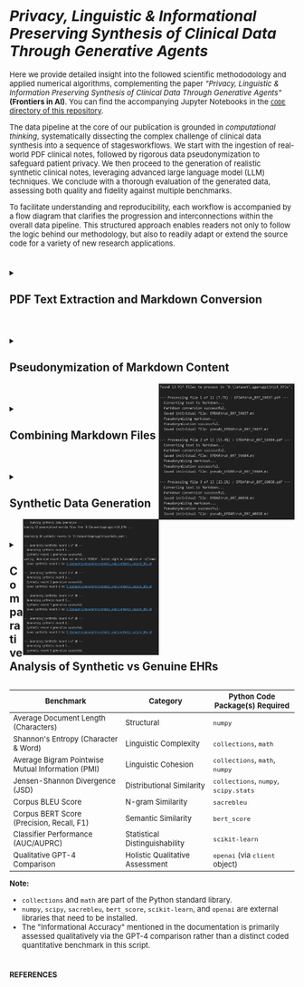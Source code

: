<span style="font-size: 13px;">

# *Privacy, Linguistic & Informational Preserving Synthesis of Clinical Data Through Generative Agents*

Here we provide detailed insight into the followed scientific methododology and applied numerical algorithms, complementing the paper *"Privacy, Linguistic & Information Preserving Synthesis of Clinical Data Through Generative Agents"* **(Frontiers in AI)**. You can find the accompanying Jupyter Notebooks in the [`CODE` directory of this repository](https://github.com/HR-DataLab-Healthcare/RESEARCH_SUPPORT/tree/main/PROJECTS/Generative_Agent_based_Data-Synthesis/CODE).


The data pipeline at the core of our publication is grounded in *computational thinking*, systematically dissecting the complex challenge of clinical data synthesis into a sequence of stagesworkflows. We start with the ingestion of real-world PDF clinical notes, followed by rigorous data pseudonymization to safeguard patient privacy. We then proceed to the generation of realistic synthetic clinical notes, leveraging advanced large language model (LLM) techniques. We conclude with a thorough evaluation of the generated data, assessing both quality and fidelity against multiple benchmarks.

To facilitate understanding and reproducibility, each workflow is accompanied by a flow diagram that clarifies the progression and interconnections within the overall data pipeline. This structured approach enables readers not only to follow the logic behind our methodology, but also to readily adapt or extend the source code for a variety of new research applications. 

#

<details>
<summary><h2><strong>PDF Text Extraction and Markdown Conversion</strong></h2></summary>

 ```mermaid 

  stateDiagram-v2
  Initialize_Process: Initialize Azure OpenAI client and paths

  Initialize_Process --> Find_PDFs_In_Directory
  Find_PDFs_In_Directory: Scan PDF_DIRECTORY_PATH

  Find_PDFs_In_Directory --> Process_Next_PDF_Decision
  state Process_Next_PDF_Decision <<choice>>
  Process_Next_PDF_Decision --> Extract_Text_From_PDF : [PDF available]
  Process_Next_PDF_Decision --> End_Process : [No more PDFs]

  Extract_Text_From_PDF: Call extract_text_from_pdf()
  Extract_Text_From_PDF --> Text_Extraction_Check
  state Text_Extraction_Check <<choice>>
  Text_Extraction_Check --> Convert_Text_To_Markdown : [Extraction Succeeded]
  Text_Extraction_Check --> Log_Extraction_Error : [Extraction Failed]

  Log_Extraction_Error: Log PDF reading error
  Log_Extraction_Error --> Process_Next_PDF_Decision

  Convert_Text_To_Markdown: Call convert_text_to_markdown()
  Convert_Text_To_Markdown --> Markdown_Conversion_Check
  state Markdown_Conversion_Check <<choice>>
  Markdown_Conversion_Check --> Save_Single_Markdown_File : [Conversion Succeeded]
  Markdown_Conversion_Check --> Log_Conversion_Error : [Conversion Failed]

  Log_Conversion_Error: Log API or conversion error
  Log_Conversion_Error --> Process_Next_PDF_Decision

  Save_Single_Markdown_File: Call save_single_markdown_file()
  Save_Single_Markdown_File --> File_Save_Check
  state File_Save_Check <<choice>>
  File_Save_Check --> Log_Success : [Save Succeeded]
  File_Save_Check --> Log_Save_Error : [Save Failed]

  Log_Save_Error: Log file writing error
  Log_Save_Error --> Process_Next_PDF_Decision

  Log_Success: Log successful processing for the PDF
  Log_Success --> Process_Next_PDF_Decision

  End_Process --> [*]

 ```


  Shown is the prosessing needed for transforming raw PDF documents into a structured Markdown format. This conversion makes the textual content more amenable to subsequent processing, such as pseudonymization and analysis. The process leverages an AI model for intelligent structuring of the extracted text.

  * **Purpose:** 
    *   To systematically extract all readable text content from a collection of PDF files and then convert this raw text into well-structured Markdown. 
    *   The conversion aims to preserve or infer document elements like headings, lists, and paragraphs, utilizing the capabilities of an Azure OpenAI GPT-4.1 model.

  * **Key Code Components:**

    *  **`extract_text_from_pdf(pdf_path)`**:
        *   **Library Used:** `PyMuPDF (fitz)`
        *   **Functionality:**
            *   Opens a PDF file specified by `pdf_path`.
            *   Iterates through each page of the PDF.
            *   Extracts plain text from each page using `page.get_text("text")`.
            *   Concatenates the text from all pages, adding a double newline (`\n\n`) as a separator between page contents.
            *   Includes basic error handling to catch and report issues during PDF reading, returning `None` if an error occurs.

    *  **`convert_text_to_markdown(text_content, pdf_filename)`**:
        *   **Library Used:** `openai` (for Azure OpenAI)
        *   **Functionality:**
            *   Takes the raw `text_content` (extracted from a PDF) and the original `pdf_filename` (for context in prompts) as input.
            *   If `text_content` is empty, it returns `None`.
            *   Constructs a request to the Azure OpenAI API using the initialized `client` object.
            *   **AI Model Invocation:**
                *   Uses the deployment specified by `AZURE_OPENAI_DEPLOYMENT_NAME` (e.g., "GPT4.1").
                *   Sends a chat completion request with:
                    *   A `system_prompt` instructing the AI to act as an assistant specialized in converting raw text to well-structured Markdown, emphasizing retention of meaning, structure, and technical details without adding conversational fluff.
                    *   A `user_prompt` that includes the `text_content` and `pdf_filename`, asking the AI to convert the text to Markdown, paying attention to potential structural elements (headings, lists, paragraphs) and to output *only* the Markdown content.
                    *   `temperature` is set to `0.2` for more deterministic and factual output.
                    *   `max_tokens` is set to `24000` to accommodate potentially large documents.
            *   Extracts the AI-generated Markdown from the API response.
            *   Includes error handling for the API call, printing an error message and returning `None` if the conversion fails.

    *  **`save_single_markdown_file(markdown_content, output_path)`**:
        *   **Library Used:** `os` (for path manipulation, though file I/O is standard Python)
        *   **Functionality:**
            *   A utility function that takes the generated `markdown_content` string and an `output_path`.
            *   Writes the `markdown_content` to the specified `output_path` using UTF-8 encoding.
            *   Includes basic error handling for file writing operations.

  * **Inputs:**

    *   A collection of original PDF files located in the directory specified by the `PDF_DIRECTORY_PATH` variable.
    *   Azure OpenAI Service Configuration:
        *   `AZURE_OPENAI_ENDPOINT`: The endpoint URL for your Azure OpenAI service.
        *   `AZURE_OPENAI_API_KEY`: Your Azure OpenAI API key (Note: This is a sensitive credential and should be managed securely, not hardcoded directly for production or shared repositories).
        *   `AZURE_OPENAI_DEPLOYMENT_NAME`: The specific deployment name of your model in Azure OpenAI Studio (e.g., "GPT4.1").
        *   `API_VERSION`: The API version for the Azure OpenAI service (e.g., "2024-12-01-preview").
    *   An initialized `AzureOpenAI` client object, configured with the above credentials.

* **Outputs:**

    *   Individual Markdown files, where each file corresponds to an input PDF.
    *   These Markdown files are named `[original_filename_without_extension].md` (e.g., `report1.pdf` becomes `report1.md`).
    *   The output Markdown files are saved directly within the `PDF_DIRECTORY_PATH`.

* **Configuration Variables Used:**

  *   `PDF_DIRECTORY_PATH`: String specifying the absolute or relative path to the directory containing the input PDF files.
  *   `AZURE_OPENAI_ENDPOINT`, `AZURE_OPENAI_API_KEY`, `AZURE_OPENAI_DEPLOYMENT_NAME`, `API_VERSION`: As described under "Inputs".
  *   Prompts within `convert_text_to_markdown`:
      *   `system_prompt`: Defines the AI's role and general output requirements.
      *   `user_prompt`: Provides the specific text and instructions for the conversion task.

* **Workflow Summary:**

    * The main execution block iterates through each PDF file found in `PDF_DIRECTORY_PATH`. 
    * For each PDF:
        - Text is extracted using `extract_text_from_pdf`.
        - If text extraction is successful, the text is passed to `convert_text_to_markdown`.
        - If Markdown conversion is successful, the resulting Markdown content is saved as an individual `.md` file using `save_single_markdown_file`.
        -Progress and any errors are logged to the console.

  </details>

#

<details>
  <summary><h2><strong>Pseudonymization of Markdown Content</strong></h2></summary>


 ```mermaid 

stateDiagram-v2
    Initialize_Process: Initialize Script & Azure OpenAI Client
    Initialize_Process --> Find_Markdown_Files

    Find_Markdown_Files: Scan PDF_DIRECTORY_PATH for .md files (from Stage 1)
    Find_Markdown_Files --> Process_Next_Markdown_Decision
    state Process_Next_Markdown_Decision <<choice>>
        Process_Next_Markdown_Decision --> Read_Markdown_Content : [Markdown file available]
        Process_Next_Markdown_Decision --> End_Pseudonymization_Process : [No more Markdown files]

    Read_Markdown_Content: Read content of current Markdown file
    Read_Markdown_Content --> Call_Pseudonymize_Markdown

    Call_Pseudonymize_Markdown: pseudonymize_markdown(content, filename)
    Call_Pseudonymize_Markdown --> Pseudonymization_Check
    state Pseudonymization_Check <<choice>>
        Pseudonymization_Check --> Save_Pseudonymized_File : [AI returns pseudonymized content]
        Pseudonymization_Check --> Log_Pseudonymization_Error : [AI fails or content empty]

    Log_Pseudonymization_Error: Log API error or empty content
    Log_Pseudonymization_Error --> Collect_Content_For_Combined_File_Error_Path
    Collect_Content_For_Combined_File_Error_Path: (No content to add)
    Collect_Content_For_Combined_File_Error_Path --> Process_Next_Markdown_Decision

    Save_Pseudonymized_File: save_single_markdown_file(pseudo_content, output_path)
    Save_Pseudonymized_File --> File_Save_Check
    state File_Save_Check <<choice>>
        File_Save_Check --> Log_Save_Success : [Save Succeeded]
        File_Save_Check --> Log_Save_Error : [Save Failed]

    Log_Save_Error: Log file writing error
    Log_Save_Error --> Collect_Content_For_Combined_File_Save_Error_Path
    Collect_Content_For_Combined_File_Save_Error_Path: (No content to add)
    Collect_Content_For_Combined_File_Save_Error_Path --> Process_Next_Markdown_Decision

    Log_Save_Success: Log successful pseudonymization and save
    Log_Save_Success --> Collect_Content_For_Combined_File
    Collect_Content_For_Combined_File: Add pseudonymized content to list for combined file
    Collect_Content_For_Combined_File --> Process_Next_Markdown_Decision

    End_Pseudonymization_Process: (Individual files processed, combined file creation follows)
    End_Pseudonymization_Process --> [*]

 ```

<br> 

  Shown is the workflow needed to protect patient privacy. It utilizes Markdown files to identify and replace personal identifiers, specifically names, with realistic-sounding pseudonyms. This creates a safer dataset for subsequent tasks, such as training generative models or sharing example data, while aiming to preserve the original document structure and all other content.

  *  **Purpose:**
    * To automatically replace privacy-sensitive information, focusing on person names (e.g., patients, doctors, staff, family members), with plausible, fabricated pseudonyms. 
    * This process is performed using an Azure OpenAI model, with strict instructions to *only* modify names and meticulously preserve the original Markdown formatting and all other textual content.

  *   **Key Code Components:**
      *   **`pseudonymize_markdown(markdown_content, pdf_filename)`**:
          *   **Library Used:** `openai` (for Azure OpenAI).
          *   **Functionality:**
              *   Accepts the `markdown_content` (from Stage 1) and the original `pdf_filename` (for logging/context) as input.
              *   Returns `None` if the input `markdown_content` is empty.
              *   Constructs a `pseudo_user_prompt` that combines the input `markdown_content` with explicit instructions to replace only person names and maintain Markdown integrity.
              *   **AI Model Invocation (Azure OpenAI):**
                  *   Uses the same initialized `client` object and `AZURE_OPENAI_DEPLOYMENT_NAME` (e.g., "GPT4.1") as in Stage 1.
                  *   Sends a chat completion request with:
                      *   The `PSEUDO_SYSTEM_MESSAGE_CONTENT` (see Configuration below) which strictly defines the AI's role and constraints.
                      *   The constructed `pseudo_user_prompt` containing the actual Markdown text and task instructions.
                      *   `temperature` set to `0.2` to encourage deterministic and rule-abiding output.
                      *   `max_tokens` set to `24000` (or a similar appropriate value) to handle the full document.
                  *   Extracts the pseudonymized Markdown text from the AI's response.
                  *   Includes error handling for the API call, printing an error message and returning `None` if pseudonymization fails.
      *   **`save_single_markdown_file(markdown_content, output_path)`**:
          *   This is the same helper function reused from Stage 1.
          *   It saves the pseudonymized Markdown content to a new file, typically prefixed with "pseudo_".

  *   **Inputs:**
      *   Individual Markdown files (`[original_filename].md`) generated in Stage 1, located in `PDF_DIRECTORY_PATH`.
      *   Azure OpenAI Service Configuration:
          *   `AZURE_OPENAI_ENDPOINT`: The endpoint URL for your Azure OpenAI service.
          *   `AZURE_OPENAI_DEPLOYMENT_NAME`: The specific deployment name of your model (e.g., "GPT4.1").
          *   `API_VERSION`: The API version for the Azure OpenAI service.
          *   *(API Key is configured in the environment or client initialization but not detailed here for security).*
      *   An initialized `AzureOpenAI` client object.

  *   **Outputs:**
      *   Individual pseudonymized Markdown files.
      *   Naming convention: `pseudo_[original_filename_without_extension].md` (e.g., `pseudo_report1.md`).
      *   These files are saved within the same `PDF_DIRECTORY_PATH`.

  *   **Configuration Variables Used:**
      *   `PDF_DIRECTORY_PATH`: Path to the directory containing the Markdown files.
      *   Azure OpenAI parameters: `AZURE_OPENAI_ENDPOINT`, `AZURE_OPENAI_DEPLOYMENT_NAME`, `API_VERSION`.
      *   **`PSEUDO_SYSTEM_MESSAGE_CONTENT`**:
          ```
          "Vervang in de aangeleverde tekst uitsluitend de persoonsnamen (zoals patiëntnamen, namen van artsen, medewerkers, familieleden, etc.) door realistische, verzonnen pseudoniemen. Zorg ervoor dat de originele markdown opmaak van de tekst volledig behouden blijft. Geef als antwoord *alleen* de aangepaste tekst terug, zonder enige uitleg of extra commentaar."
          ```
          *(Translation: "In the provided text, replace only personal names (such as patient names, names of doctors, employees, family members, etc.) with realistic, fabricated pseudonyms. Ensure that the original markdown formatting of the text is fully preserved. Return *only* the modified text as the answer, without any explanation or extra commentary.")*
      *   **`PRIVACY_CATEGORIES`** (primarily for contextual understanding and potential future use in prompt refinement, though the current system prompt is highly specific to names):
          ```python
          PRIVACY_CATEGORIES = [
              "Persoonsnamen (patiënt, arts, etc.)",
              "Adressen",
              "Telefoonnummers",
              "E-mailadressen",
              "Geboortedata",
              "Burgerservicenummer (BSN) of andere ID-nummers",
              "Medische klachten, symptomen of diagnoses",
              "Medische behandelingen, medicatie of procedures",
              "Verzekeringsgegevens",
              "Financiële gegevens",
              "Andere direct identificeerbare persoonlijke informatie"
          ]
          ```

*  **Workflow Summary:**
    
    * The main script iterates through each Markdown file (produced in Stage 1) found in `PDF_DIRECTORY_PATH`. 
    * For each Markdown file:
        - The content of the Markdown file is read.
        - This content is passed to the `pseudonymize_markdown` function.
        - If the AI successfully returns pseudonymized content: <br>
        The `save_single_markdown_file` function saves this modified content to a new file, prefixed with `pseudo_`.
        - Progress and any errors encountered during the API call or file operations are logged to the console.
        - The script also collects all pseudonymized content to later create a combined pseudonymized Markdown file.
</details>

<img align="right" width="240" height="240" src="./FIGs/OUPUT_1%2B2.png">

#

  <details>
  <summary><h2><strong>Combining Markdown Files</strong></h2></summary>

  Shown is the workflow needed for creating single files comprising all processed data, which can be useful for reviewing the entire dataset or for simple corpus loading.

  * **Purpose:**

    * To concatenate the content of all individual Markdown files (both original converted and pseudonymized) into two single, large Markdown files.  

  * **Key Code Components:**  
    * save\_combined\_markdown\_to\_file(combined\_markdown\_content, output\_path, file\_description): A helper function to write the combined string to a specified file.  
  * **Inputs:**  
    * Individual Markdown files (\*.md and pseudo\_\*.md) from the PDF\_DIRECTORY\_PATH.  
  * **Outputs:**  
    * combined\_epds\_markdown.md (all original converted content) saved in the parent directory of PDF\_DIRECTORY\_PATH.  
    * pseudo\_combined\_epds\_markdown.md (all pseudonymized content) saved in the parent directory of PDF\_DIRECTORY\_PATH.  
  * **Configuration Variables Used:**  
    * OUTPUT\_COMBINED\_MD\_FILE\_PATH, OUTPUT\_COMBINED\_PSEUDO\_MD\_FILE\_PATH: Define the output locations and filenames.

  *Note: The main execution block in the initial script handles the looping through files, calling the extraction/conversion/pseudonymization functions, appending content to lists (all\_markdown\_content, all\_pseudonymized\_content), and finally joining and saving the combined content.*
  </details>

#


  <details>
  <summary><h2><strong>Synthetic Data Generation</strong></h2></summary>

  ```mermaid
stateDiagram-v2
    Initialize_Script: Configure Azure Client, Paths, NUM_SYNTHETIC_RECORDS

    Initialize_Script --> Check_Pseudonymized_Directory
    state Check_Pseudonymized_Directory <<choice>>
        Check_Pseudonymized_Directory --> Load_Pseudonymized_Examples : [PSEUDO_MD_DIRECTORY_PATH Exists]
        Check_Pseudonymized_Directory --> Error_Exit_No_Directory : [Path Not Found]
        Error_Exit_No_Directory --> [*]

    Load_Pseudonymized_Examples: Call load_pseudonymized_examples()
    Load_Pseudonymized_Examples --> Example_Content_Available_Check
    state Example_Content_Available_Check <<choice>>
        Example_Content_Available_Check --> Begin_Generation_Loop : [Examples Loaded or Warning Issued if Empty]

    Begin_Generation_Loop: Loop record_num from 1 to NUM_SYNTHETIC_RECORDS_TO_GENERATE

    Begin_Generation_Loop --> Generate_Single_Record : [record_num <= NUM_SYNTHETIC_RECORDS]
    Begin_Generation_Loop --> Finalize_Process : [All records attempted]

    Generate_Single_Record: Call generate_synthetic_record(client, loaded_examples, record_num)
    Generate_Single_Record --> Generation_Outcome
    state Generation_Outcome <<choice>>
        Generation_Outcome --> Validate_Generated_Content : [Generation Succeeded (content returned)]
        Generation_Outcome --> Log_Generation_Failure : [Generation Failed (None returned)]

    Log_Generation_Failure: Print error for current record
    Log_Generation_Failure --> Begin_Generation_Loop


    Validate_Generated_Content: Check if generated content ends with "FINISH"
    Validate_Generated_Content --> Save_Synthetic_Record : [Validation OK or Warning Issued]

    Save_Synthetic_Record: Call save_synthetic_record(content, output_dir, record_num)
    Save_Synthetic_Record --> Save_Outcome
    state Save_Outcome <<choice>>
        Save_Outcome --> Log_Save_Success : [Save Succeeded]
        Save_Outcome --> Log_Save_Failure : [Save Failed]

    Log_Save_Success: Print success for current record
    Log_Save_Success --> Begin_Generation_Loop

    Log_Save_Failure: Print error for current record save
    Log_Save_Failure --> Begin_Generation_Loop

    Finalize_Process: Print overall completion message
    Finalize_Process --> [*]

```

<br>

Shown is the workflow needed for generating synthetic EHRs. It uses a two-tiered prompting strategy:  *Supervisor prompts set overall structure and standards*, while *Worker prompts provide case-specific instructions*.  In doing so, the GPT-4.1 LLM is directed to produce synthetic EHRs that are not only realistic and coherent but also consistently formatted and effectively anonymized. This approach is designed to create valuable data for research and development purposes without compromising the privacy of real patient information.

### Supervisor vs Worker layered prompting:

1.  **Supervisor Instructions (`system_prompt`):**
    *   This prompt sets the **overall context and persona** for the LLM. It's like a high-level directive from a supervisor to an expert worker.
    *   It instructs the LLM to act as an "experienced physiotherapist" tasked with generating "realistic, complete, and coherent Electronic Patient Dossiers (EPDs) in Dutch."
    *   It establishes the **methodology** (ICF framework, KNGF guidelines for low back pain) and **constraints** (use anonymized information, expert guidance).
    *   Crucially, it includes the instruction: "**Produce ONLY the requested patient dossier and nothing else.**" This primes the LLM to focus solely on the EPD generation.

2.  **Worker Instructions (`user_prompt`):**
    *   This prompt provides the **specific, detailed, step-by-step instructions** for the *current* generation task. It's akin to a detailed work order given to the worker by the supervisor.
    *   It reiterates the task (generate *one* EPD for low back pain) and provides a comprehensive list of **required sections and their content** (Anamnese, ICF Diagnosis, Treatment Goals, Treatment Plan, SOEP Notes).
    *   It specifies **language, style, and formatting requirements** (professional Dutch, expand abbreviations, realistic tone).
    *   It incorporates the `example_markdown_content` to provide concrete examples of structure and quality, while explicitly demanding a **new and unique** case.  

### Interaction with the LLM 

- Both the `system_prompt` (Supervisor) and `user_prompt` (Worker) are sent to the Azure OpenAI GPT-4.1 model in each API call.  
    - The `system_prompt` defines the model's role and core behavior.  
    - The `user_prompt` gives specific, task-oriented instructions for the current dossier. 

- LLM responds by reconciling both roles The model reads the Supervisor’s persistent context and the Worker’s current, task-specific instructions. It combines these to produce output that meets overall standards *and* immediate requirements.

- *loop for each dossier:* For each new dossier, the Worker’s prompt can be refreshed or customized, while the Supervisor’s rules persist. This ensures that every record is unique but still adheres to clinical and structural consistency.

- *"FINISH" signals collaborative task completion:* The dossier must end with the "FINISH" string, confirming that the LLM has followed Supervisor and Worker instructions all the way through.  
  
This **iterative, collaborative interaction** ensures that synthetic dossiers are both reliably structured (thanks to the Supervisor) and tailored to the specific requirements or examples of each record (thanks to the Worker), ending only when all steps are *FINISH*ed.  

#

### Code Structure and Functionality

1.  **Imports:**
    *   `os`: For interacting with the operating system, primarily for path manipulation and directory checks.
    *   `fitz` (PyMuPDF): Although imported, it's not used in the generation logic itself (likely a remnant from previous PDF processing steps).
    *   `openai.AzureOpenAI`: The core library for interacting with the Azure OpenAI service.
    *   `glob`: Used for finding files matching a specific pattern (e.g., `pseudo_*.md`).

2.  **Configuration:**
    *   **Azure Credentials:** [`AZURE_OPENAI_ENDPOINT`](d:\OneDrive%20-%20Hogeschool%20Rotterdam\1_CURRENT_CODE\DE_IDENTIFY\EPD_DATA_SYNTHESIZER_GPT4.1_V01.ipynb), [`AZURE_OPENAI_API_KEY`](d:\OneDrive%20-%20Hogeschool%20Rotterdam\1_CURRENT_CODE\DE_IDENTIFY\EPD_DATA_SYNTHESIZER_GPT4.1_V01.ipynb), [`AZURE_OPENAI_DEPLOYMENT_NAME`](d:\OneDrive%20-%20Hogeschool%20Rotterdam\1_CURRENT_CODE\DE_IDENTIFY\EPD_DATA_SYNTHESIZER_GPT4.1_V01.ipynb), [`API_VERSION`](d:\OneDrive%20-%20Hogeschool%20Rotterdam\1_CURRENT_CODE\DE_IDENTIFY\EPD_DATA_SYNTHESIZER_GPT4.1_V01.ipynb) are defined to connect to the Azure service.
    *   **Directory Paths:**
        *   [`PSEUDO_MD_DIRECTORY_PATH`](d:\OneDrive%20-%20Hogeschool%20Rotterdam\1_CURRENT_CODE\DE_IDENTIFY\EPD_DATA_SYNTHESIZER_GPT4.1_V01.ipynb): Specifies the location of the pseudonymized Markdown files (`pseudo_*.md`) used as examples.
        *   [`SYNTHETIC_OUTPUT_DIR`](d:\OneDrive%20-%20Hogeschool%20Rotterdam\1_CURRENT_CODE\DE_IDENTIFY\EPD_DATA_SYNTHESIZER_GPT4.1_V01.ipynb): Defines the directory where the generated synthetic Markdown files will be saved.
    *   **Generation Control:**
        *   [`NUM_SYNTHETIC_RECORDS_TO_GENERATE`](d:\OneDrive%20-%20Hogeschool%20Rotterdam\1_CURRENT_CODE\DE_IDENTIFY\EPD_DATA_SYNTHESIZER_GPT4.1_V01.ipynb): Sets the number of synthetic EPDs to create.

3.  **Azure OpenAI Client Initialization:**
    *   An instance of the [`AzureOpenAI`](d:\OneDrive%20-%20Hogeschool%20Rotterdam\1_CURRENT_CODE\DE_IDENTIFY\EPD_DATA_SYNTHESIZER_GPT4.1_V01.ipynb) client is created using the specified credentials and API version. This [`client`](d:\OneDrive%20-%20Hogeschool%20Rotterdam\1_CURRENT_CODE\DE_IDENTIFY\EPD_DATA_SYNTHESIZER_GPT4.1_V01.ipynb) object is used for all subsequent API calls.


4.  **Helper Functions:**
    *   [`load_pseudonymized_examples(directory_path)`](d:\OneDrive%20-%20Hogeschool%20Rotterdam\1_CURRENT_CODE\DE_IDENTIFY\EPD_DATA_SYNTHESIZER_GPT4.1_V01.ipynb):
        *   Finds all files matching `pseudo_*.md` in the given `directory_path`.
        *   Reads the content of each found file.
        *   Formats the combined content with clear separators (`--- BEGIN VOORBEELD DOSSIER: ... ---`, `--- EINDE VOORBEELD DOSSIER ---`) to help the AI distinguish individual examples.
        *   Returns a single string containing all example content, or an empty string with a warning if no examples are found.
    *   [`generate_synthetic_record(client, example_markdown_content, record_number)`](d:\OneDrive%20-%20Hogeschool%20Rotterdam\1_CURRENT_CODE\DE_IDENTIFY\EPD_DATA_SYNTHESIZER_GPT4.1_V01.ipynb):
        *   **Prompts:** This function defines two key prompts to guide the AI, simulating a Supervisor-Worker interaction:
            *   **`system_prompt` (Supervisor Instructions):** Sets the AI's core **persona** and **overall task**. It instructs the AI to act as an **experienced physiotherapist** generating realistic Dutch EPDs. It establishes the **context** (using anonymized info, expert guidance), **methodology** (applying ICF framework, following KNGF low back pain guidelines), and a crucial **constraint** (produce *only* the requested patient dossier). This acts like a high-level directive from a supervisor.
            *   **`user_prompt` (Worker Instructions):** Provides the **specific, detailed, step-by-step instructions** for the *current* generation task. This acts like the specific work order given to the worker. It details:
                *   **Task Focus:** Generate *one* complete, realistic EPD *only* for low back pain (acute, subacute, or chronic). Explicitly forbids other conditions.
                *   **Required Structure and Content (in order):**
                    1.  **Anamnese Summary:** Specifies content (history, impact, coping, context), style (narrative, professional Dutch), and requirement (classify pain duration).
                    2.  **ICF-based Diagnosis:** Lists all mandatory components (impairments, limitations, restrictions, personal/environmental factors, risk factors, reformulated help request).
                    3.  **Treatment Goals:** Mandates SMART, patient-centered, functional goals (what the patient wants to do), clarifies role of clinical scores (support, not the goal itself), and requires a target date.
                    4.  **Treatment Plan:** Requires description of interventions and rationale, based on KNGF guidelines and goals.
                    5.  **SOEP Progress Notes:** Sets quantity (3-8 notes), format (full SOEP per session), and content requirements (show progression/changes, clinical reasoning).
                    6.  **Language/Style:** Demands professional Dutch, expansion of abbreviations, and realistic tone matching examples.
                *   **Example Guidance:** Injects the `example_markdown_content` as a reference for structure, style, and detail, while explicitly demanding a **new and unique** case.
                *   **Output Specification:** Instructs the AI to generate *only* the dossier content, starting with the anamnese and ending precisely with the word "FINISH". Re-emphasizes adherence to *all* instructions.
        *   **API Call:** Calls the `client.chat.completions.create` method with the system ("Supervisor") and user ("Worker") prompts, the specified model ([`AZURE_OPENAI_DEPLOYMENT_NAME`](d:\OneDrive%20-%20Hogeschool%20Rotterdam\1_CURRENT_CODE\DE_IDENTIFY\EPD_DATA_SYNTHESIZER_GPT4.1_V01.ipynb)), a higher `temperature` (0.8) for creativity, and sufficient `max_tokens` (8000).
        *   **Error Handling:** Catches potential API errors and returns the generated text content or `None` on failure.
    *   [`save_synthetic_record(synthetic_content, output_dir, record_number)`](d:\OneDrive%20-%20Hogeschool%20Rotterdam\1_CURRENT_CODE\DE_IDENTIFY\EPD_DATA_SYNTHESIZER_GPT4.1_V01.ipynb):
        *   Ensures the specified `output_dir` exists, creating it if necessary.
        *   Constructs a filename like `synthetic_patient_001.md` (using zero-padding for sorting).
        *   Writes the provided `synthetic_content` to the file using UTF-8 encoding.
        *   Handles potential file writing errors.

    *   [`load_pseudonymized_examples(directory_path)`](d:\OneDrive%20-%20Hogeschool%20Rotterdam\1_CURRENT_CODE\DE_IDENTIFY\EPD_DATA_SYNTHESIZER_GPT4.1_V01.ipynb):
        *   Finds all files matching `pseudo_*.md` in the given `directory_path`.
        *   Reads the content of each found file.
        *   Formats the combined content with clear separators (`--- BEGIN VOORBEELD DOSSIER: ... ---`, `--- EINDE VOORBEELD DOSSIER ---`) to help the AI distinguish individual examples.
        *   Returns a single string containing all example content, or an empty string with a warning if no examples are found.
    *   [`generate_synthetic_record(client, example_markdown_content, record_number)`](d:\OneDrive%20-%20Hogeschool%20Rotterdam\1_CURRENT_CODE\DE_IDENTIFY\EPD_DATA_SYNTHESIZER_GPT4.1_V01.ipynb):
        *   **Prompts:** This function defines two key prompts to guide the AI:
            *   **`system_prompt`**: Sets the AI's persona and overall task. It instructs the AI to act as a physiotherapist generating realistic Dutch EPDs based on anonymized information and expert guidance, specifically using the ICF framework and KNGF guidelines for low back pain, and to only output the requested dossier.
            *   **`user_prompt`**: Provides detailed instructions for generating *one* specific EPD. It specifies:
                *   **Condition Focus:** Generate only for acute, subacute, or chronic low back pain.
                *   **Required Sections (in order):**
                    1.  **Anamnese Summary:** Concise narrative of history, impact, coping, context; professional Dutch; specify duration (acute/subacute/chronic).
                    2.  **ICF-based Diagnosis:** Include impairments, activity limitations, participation restrictions, personal factors, environmental factors, risk/prognostic factors, and a reformulation of the patient's request for help.
                    3.  **Treatment Goals:** SMART, patient-centered, functional goals (what the patient wants to do again); clinical scores (PSK, NRS, ODI) can be used as criteria but aren't the goal itself; specify target date.
                    4.  **Treatment Plan:** Describe interventions (manual therapy, exercise, education, etc.) and rationale, based on KNGF guidelines and goals.
                    5.  **SOEP Progress Notes:** 3 to 8 separate notes (one per session) using the full SOEP format (Subjective, Objective, Evaluation, Plan); show realistic progression/stagnation/adjustments over time.
                    6.  **Language/Style:** Professional, natural Dutch; expand common abbreviations (PSK, LWK); realistic and varied tone matching examples.
                *   **Example Usage:** Explicitly includes the loaded `example_markdown_content` as a reference for structure, style, language, and detail, while demanding a completely new and unique case.
                *   **Output Format:** Generate *only* the dossier content, starting with the anamnese and ending precisely with the word "FINISH". Ensure all requested parts and instructions are followed.
        *   **API Call:** Calls the `client.chat.completions.create` method with the system and user prompts, the specified model ([`AZURE_OPENAI_DEPLOYMENT_NAME`](d:\OneDrive%20-%20Hogeschool%20Rotterdam\1_CURRENT_CODE\DE_IDENTIFY\EPD_DATA_SYNTHESIZER_GPT4.1_V01.ipynb)), a higher `temperature` (0.8) for creativity, and sufficient `max_tokens` (8000) for a potentially long record.
        *   **Error Handling:** Catches potential API errors and returns the generated text content or `None` on failure.
    *   [`save_synthetic_record(synthetic_content, output_dir, record_number)`](d:\OneDrive%20-%20Hogeschool%20Rotterdam\1_CURRENT_CODE\DE_IDENTIFY\EPD_DATA_SYNTHESIZER_GPT4.1_V01.ipynb):
        *   Ensures the specified `output_dir` exists, creating it if necessary.
        *   Constructs a filename like `synthetic_patient_001.md` (using zero-padding for sorting).
        *   Writes the provided `synthetic_content` to the file using UTF-8 encoding.
        *   Handles potential file writing errors.


5.  **Main Execution Logic (`if __name__ == "__main__":`)**
    *   Prints a starting message.
    *   Checks if the [`PSEUDO_MD_DIRECTORY_PATH`](d:\OneDrive%20-%20Hogeschool%20Rotterdam\1_CURRENT_CODE\DE_IDENTIFY\EPD_DATA_SYNTHESIZER_GPT4.1_V01.ipynb) exists; exits with an error if not.
    *   Calls [`load_pseudonymized_examples`](d:\OneDrive%20-%20Hogeschool%20Rotterdam\1_CURRENT_CODE\DE_IDENTIFY\EPD_DATA_SYNTHESIZER_GPT4.1_V01.ipynb) to get the example content. Issues a warning if no examples are loaded but continues execution.
    *   Enters a loop that runs [`NUM_SYNTHETIC_RECORDS_TO_GENERATE`](d:\OneDrive%20-%20Hogeschool%20Rotterdam\1_CURRENT_CODE\DE_IDENTIFY\EPD_DATA_SYNTHESIZER_GPT4.1_V01.ipynb) times.
    *   Inside the loop, for each record:
        *   Calls [`generate_synthetic_record`](d:\OneDrive%20-%20Hogeschool%20Rotterdam\1_CURRENT_CODE\DE_IDENTIFY\EPD_DATA_SYNTHESIZER_GPT4.1_V01.ipynb) to get the synthetic content.
        *   If generation is successful:
            *   Performs a basic check to see if the content ends with "FINISH" (as requested in the prompt) and warns if not.
            *   Calls [`save_synthetic_record`](d:\OneDrive%20-%20Hogeschool%20Rotterdam\1_CURRENT_CODE\DE_IDENTIFY\EPD_DATA_SYNTHESIZER_GPT4.1_V01.ipynb) to save the content to a file.
        *   If generation fails, it skips saving.
    *   Prints a completion message after the loop finishes.

### Inputs and Outputs

*   **Inputs:**
    *   Pseudonymized Markdown files (`pseudo_*.md`) located in [`PSEUDO_MD_DIRECTORY_PATH`](d:\OneDrive%20-%20Hogeschool%20Rotterdam\1_CURRENT_CODE\DE_IDENTIFY\EPD_DATA_SYNTHESIZER_GPT4.1_V01.ipynb).
    *   Azure OpenAI service credentials and configuration.
*   **Outputs:**
    *   Synthetic Markdown files (`synthetic_patient_*.md`) saved in [`SYNTHETIC_OUTPUT_DIR`](d:\OneDrive%20-%20Hogeschool%20Rotterdam\1_CURRENT_CODE\DE_IDENTIFY\EPD_DATA_SYNTHESIZER_GPT4.1_V01.ipynb).
    *   Progress messages printed to the console during execution.
  </details>

<img align="right" width="240" height="240" src="./FIGs/OUPUT_3%2B4.png">

#

  <details>
  <summary><h2><strong>Comparative Analysis of Synthetic vs Genuine EHRs</strong></h2></summary>

```mermaid 
stateDiagram-v2
    Initialize_Evaluation: Load API configs, paths, evaluation parameters

    Initialize_Evaluation --> Load_Data_For_Evaluation
    Load_Data_For_Evaluation: Load pseudonymized and synthetic MD files
    Load_Data_For_Evaluation --> Calculate_Avg_Doc_Length

    Calculate_Avg_Doc_Length: Calculate for both corpora
    Calculate_Avg_Doc_Length --> Calculate_Shannon_Entropy

    Calculate_Shannon_Entropy: Calculate char/word entropy for both corpora
    Calculate_Shannon_Entropy --> Calculate_Avg_Bigram_PMI

    Calculate_Avg_Bigram_PMI: Calculate for both corpora
    Calculate_Avg_Bigram_PMI --> Calculate_JSD

    Calculate_JSD: Calculate JSD for word distributions
    Calculate_JSD --> Calculate_Corpus_BLEU

    Calculate_Corpus_BLEU: Calculate BLEU (synthetic vs. pseudo)
    Calculate_Corpus_BLEU --> Calculate_Corpus_BERTScore

    Calculate_Corpus_BERTScore: Calculate P, R, F1 (synthetic vs. pseudo)
    Calculate_Corpus_BERTScore --> Evaluate_Classifier_Performance

    Evaluate_Classifier_Performance: Train classifier, get AUC/AUPRC
    Evaluate_Classifier_Performance --> Perform_GPT4_Qualitative_Comparison

    Perform_GPT4_Qualitative_Comparison: Select pairs, send to GPT-4, get ratings
    state Perform_GPT4_Qualitative_Comparison {
        direction LR
        [*] --> Select_Document_Pairs
        Select_Document_Pairs --> Send_Pair_To_GPT4 : [Pairs remaining]
        Send_Pair_To_GPT4: Call compare_docs_with_gpt4()
        Send_Pair_To_GPT4 --> Collect_GPT4_Feedback
        Collect_GPT4_Feedback --> Select_Document_Pairs
        Select_Document_Pairs --> [*] : [All pairs evaluated]
    }
    Perform_GPT4_Qualitative_Comparison --> Aggregate_And_Report_Results

    Aggregate_And_Report_Results: Compile all benchmark and GPT-4 results
    Aggregate_And_Report_Results --> Print_Results_To_Console
    Print_Results_To_Console --> Save_Results_To_JSON : [Optional]
    Save_Results_To_JSON --> End_Evaluation
    Print_Results_To_Console --> End_Evaluation

    End_Evaluation --> [*]
```

<br>

Show is the workflow needed to assesses the quality and similarity of the generated synthetic data compared to the pseudonymized real data using a combination of quantitative benchmarks and a qualitative AI-based review.

  * **Purpose:** 
    * To provide metrics and descriptions that indicate how well the synthetic data captures the linguistic, structural, and clinical characteristics of the real-world pseudonymized data.

  * **Key Code Components:**
    * `load_file_content(filepath)`: Helper function to load content for evaluation.
    * `calculate_entropy(text, unit)`: Calculates Shannon's Entropy (character and word level).
    * `calculate_avg_bigram_pmi(text, min_freq)`: Calculates average Pointwise Mutual Information for word bigrams.
    * `calculate_kl_divergence(text1, text2, unit)`: Calculates Jensen-Shannon Divergence between word distributions.
    * `calculate_corpus_bleu(synthetic_contents, pseudo_contents_list)`: Calculates corpus-level BLEU score.
    * `calculate_corpus_bertscore(synthetic_contents, pseudo_contents_list, lang='nl')`: Calculates BERT Score (Precision, Recall, F1).
    * `evaluate_classifier_performance(pseudo_contents, synthetic_contents, ...)`: Trains a classifier to distinguish data types and reports AUC/AUPRC.
    * `compare_docs_with_gpt4(...)`: Sends document pairs to Azure OpenAI for qualitative comparison.
    * Main script logic for loading data, running benchmarks, performing GPT-4 comparisons, and reporting/saving results.
  * **Inputs:**
    * Pseudonymized Markdown files from `PSEUDO_MD_DIRECTORY_PATH_COMPARE`.
    * Synthetic Markdown files from `SYNTHETIC_MD_DIRECTORY_PATH`.
    * Azure OpenAI API configuration and `client` object.
  * **Outputs:**
    * Quantitative benchmark values printed to console (Entropy, Avg. Length, PMI, JSD, BLEU, BERTScore, Classifier AUC/AUPRC).
    * Qualitative GPT-4 comparison summaries and ratings printed to console.
    * Optional JSON file (`COMPARISON_RESULTS_FILE`) with all results.
  * **Configuration:**
    * `PSEUDO_MD_DIRECTORY_PATH_COMPARE`, `SYNTHETIC_MD_DIRECTORY_PATH`.
    * `NUM_COMPARISON_PAIRS_TO_EVALUATE`.
    * `PMI_MIN_BIGRAM_FREQ`.
    * `CLASSIFIER_TEST_SIZE`, `CLASSIFIER_RANDOM_STATE`, `CLASSIFIER_MAX_FEATURES`.
    * Azure OpenAI settings (`AZURE_OPENAI_DEPLOYMENT_NAME`, etc.).
  * **Benchmark Metrics Explained:**

    **Explanation of Average Document Length (Characters):**
    1.  **Code Implementation:** Calculated directly within the main execution block using `numpy.mean([len(c) for c in corpus_contents])` for both `all_pseudo_contents` and `all_synthetic_contents`.
    2.  **Calculation Steps:**
        *   The content of each pseudonymized document and each synthetic document is loaded.
        *   The length (number of characters) of each document's content is determined using the `len()` function.
        *   `numpy.mean()` computes the average of these lengths for the set of pseudonymized documents and, separately, for the set of synthetic documents.
    3.  **Benchmark Calculation:**
        *   The average length is calculated for the corpus of all loaded pseudonymized documents.
        *   The average length is calculated for the corpus of all loaded synthetic documents.
        *   These two averages are stored in `benchmark_results['avg_doc_length_chars']`.
    4.  **Reporting:** The final report includes the "Average Document Length (Characters)" for both "Pseudonymized Files" and "Synthetic Files".

    **Interpretation of Average Document Length:**
    *   This is a fundamental structural metric that provides a simple measure of the typical size or volume of content per document.
    *   Comparing the average lengths of synthetic documents to pseudonymized documents helps assess whether the synthetic generation process produces texts of comparable verbosity or conciseness to the real data.
    *   Significant discrepancies (e.g., synthetic documents being consistently much shorter or longer) might indicate issues in the generation process, such as premature truncation, excessive verbosity, or failure to capture the typical scope of information present in the source documents.

    **Explanation of Shannon's Entropy (Character/Word):**
    1.  **`calculate_entropy(text, unit)` Function:**
        *   Takes the entire text corpus (either all pseudonymized content concatenated or all synthetic content concatenated) and a `unit` ('char' or 'word') as input.
        *   If `unit` is 'char', the text is tokenized into individual characters.
        *   If `unit` is 'word', the text is converted to lowercase and split by whitespace into words.
        *   `collections.Counter` is used to count the frequency of each unique token (character or word).
        *   The probability $p_i$ of each token $i$ is calculated as (count of token $i$) / (total number of tokens).
        *   Shannon's Entropy is computed using the formula: $H = -\sum_{i} p_i \log_2(p_i)$, summed over all unique tokens. The result is in bits.
    2.  **Benchmark Calculation:**
        *   The function is called four times:
            *   For the concatenated pseudonymized text, with `unit='char'`.
            *   For the concatenated synthetic text, with `unit='char'`.
            *   For the concatenated pseudonymized text, with `unit='word'`.
            *   For the concatenated synthetic text, with `unit='word'`.
        *   Results are stored in `benchmark_results['shannon_entropy_char']` and `benchmark_results['shannon_entropy_word']`.
    3.  **Reporting:** The report shows "Shannon Entropy (Character)" and "Shannon Entropy (Word)" for both the "Pseudonymized Corpus" and "Synthetic Corpus".

    **Interpretation of Shannon's Entropy:**
    *   Entropy measures the average level of "information", "surprise", or "uncertainty" inherent in the text's token distribution. Higher entropy indicates greater diversity and less predictability in token usage. Lower entropy suggests more repetitive or predictable patterns.
    *   Comparing the entropy of the synthetic corpus to the pseudonymized corpus helps assess if the synthetic data exhibits a similar degree of linguistic complexity and variability.
    *   If synthetic entropy is much lower, it might indicate over-simplified language or repetitive phrasing. If much higher, it could suggest overly random or unstructured text (though this is less common for model-generated text). Similar entropy values suggest the synthetic data captures a comparable level of linguistic richness.

    **Explanation of Average Bigram Pointwise Mutual Information (PMI):**
    1.  **`PMI_MIN_BIGRAM_FREQ` Constant:** A threshold (`3` by default) is introduced to filter out extremely rare bigrams. Calculating PMI for bigrams that occur only once or twice can lead to very high and less meaningful scores that skew the average.
    2.  **`calculate_avg_bigram_pmi(text, min_freq)` Function:**
        *   Takes text content (concatenated corpus) and the minimum frequency threshold as input.
        *   Splits the text into words (lowercase, whitespace split).
        *   Counts individual word frequencies (`word_counts`) and bigram frequencies (`bigram_counts`) using `collections.Counter`.
        *   Iterates through the *observed* bigrams.
        *   For each bigram occurring at least `min_freq` times:
            *   It calculates the probabilities of the individual words ($P(w1)$, $P(w2)$) and the bigram ($P(w1, w2)$) based on their counts relative to the total number of words.
            *   It computes the Pointwise Mutual Information (PMI) using the formula: $PMI(w1, w2) = \log_2 \frac{P(w1, w2)}{P(w1)P(w2)}$. This measures how much more likely word $w2$ is to follow word $w1$ than would be expected by chance if their occurrences were independent.
        *   Returns the average of the calculated PMI values for all bigrams that met the minimum frequency threshold.
    3.  **Benchmark Calculation:**
        *   The main block calls `calculate_avg_bigram_pmi` for both the concatenated pseudonymized text corpus and the concatenated synthetic text corpus, using `PMI_MIN_BIGRAM_FREQ`.
        *   The results are stored in `benchmark_results['avg_bigram_pmi']`.
    4.  **Reporting:** The final report section includes the calculated average bigram PMI values for both corpora, explicitly stating the `min_freq` threshold used.

    **Interpretation of Average Bigram PMI:**
    *   This metric provides an indication of the average strength of association or co-occurrence between adjacent words in each corpus.
    *   A higher average PMI suggests that words in that corpus tend to co-occur in less random or more specific, predictable pairs.
    *   Comparing the average PMI of the synthetic corpus to the pseudonymized corpus helps understand if the synthetic data is capturing similar patterns of word collocation and local linguistic structure. If the synthetic average PMI is similar, it suggests the generated text has a comparable level of "phrase predictability" or structural word association. Significant differences may indicate that the synthetic text forms word pairs differently than the original data.

    **Explanation of Jensen-Shannon Divergence (JSD) for Word Distributions:**
    1.  **`calculate_kl_divergence(text1, text2, unit='word')` Function:**
        *   Takes two text corpora (e.g., concatenated pseudonymized text and concatenated synthetic text) and a `unit` (here, 'word') as input.
        *   Both texts are tokenized into words (lowercase, split by whitespace).
        *   A combined vocabulary of all unique words from both corpora is created.
        *   For each corpus, a probability distribution ($P_1$ and $P_2$) over this combined vocabulary is derived from word counts. A small smoothing value (`1e-9`) is added to counts before normalization to avoid zero probabilities, which would lead to issues with logarithm calculations.
        *   The Kullback-Leibler (KL) Divergence is calculated in both directions: $KL(P_1 || P_2)$ and $KL(P_2 || P_1)$, using `scipy.stats.entropy(pk, qk, base=2)`.
        *   The Jensen-Shannon Divergence (JSD) is then computed as the average of these two KL divergences: $JSD(P_1 || P_2) = 0.5 \times (KL(P_1 || P_2) + KL(P_2 || P_1))$.
    2.  **Benchmark Calculation:**
        *   `calculate_kl_divergence` is called once with the concatenated pseudonymized corpus, the concatenated synthetic corpus, and `unit='word'`.
        *   The resulting JSD value is stored in `benchmark_results['jsd_word']`.
    3.  **Reporting:** The report includes the "Jensen-Shannon Divergence (Word Distribution)" value.

    **Interpretation of Jensen-Shannon Divergence (JSD):**
    *   JSD measures the similarity between two probability distributions. It is symmetric (i.e., $JSD(P_1 || P_2) = JSD(P_2 || P_1)$) and bounded (0 to 1 when using log base 2).
    *   A JSD value of 0 indicates that the two word distributions are identical. A value of 1 indicates they are maximally different (no overlap in high-probability words).
    *   In this context, a lower JSD value is desirable, as it suggests that the overall word usage frequencies in the synthetic corpus are more similar to those in the pseudonymized corpus. A higher JSD indicates a greater divergence in vocabulary usage or word preferences between the two corpora.

    **Explanation of Corpus BLEU Score:**
    1.  **`calculate_corpus_bleu(synthetic_contents, pseudo_contents_list)` Function:**
        *   Takes a list of synthetic document contents (candidates) and a list of all pseudonymized document contents (which serve as references) as input.
        *   The `sacrebleu.corpus_bleu` function is used for the calculation. It expects references to be a list of lists, where each inner list contains references for one candidate. In this setup, all pseudonymized documents act as potential references for each synthetic document.
        *   BLEU score measures the n-gram overlap (typically 1-grams to 4-grams) between the synthetic documents and the reference documents. It includes a brevity penalty if the synthetic documents are significantly shorter on average than the reference documents.
    2.  **Benchmark Calculation:**
        *   The function is called with `all_synthetic_contents` (as candidates) and `all_pseudo_contents` (as the list of references for each candidate).
        *   The `.score` attribute of the `sacrebleu` result object (which is the BLEU score, typically on a 0-100 scale) is stored in `benchmark_results['bleu_score']`.
    3.  **Reporting:** The report shows the "BLEU Score (Synthetic vs All Pseudonymized)".

    **Interpretation of BLEU Score:**
    *   BLEU (Bilingual Evaluation Understudy) is a precision-focused metric that measures how many n-grams in the synthetic text appear in the reference texts. Scores range from 0 to 100 (or 0 to 1).
    *   For synthetic data generation, the interpretation can be nuanced. If the goal is to create novel text that is stylistically similar but not a copy, a very high BLEU score might be undesirable as it could indicate direct copying of phrases.
    *   A low to moderate BLEU score might be preferred, suggesting that the synthetic data captures some n-gram patterns characteristic of the source data without merely replicating it. The script's existing description notes: "A low score is generally desired for synthetic data to show it's not copying phrasing."

    **Explanation of Corpus BERT Score (Precision, Recall, F1):**
    1.  **`calculate_corpus_bertscore(synthetic_contents, pseudo_contents_list, lang='nl')` Function:**
        *   Takes lists of synthetic document contents (candidates) and pseudonymized document contents (references), along with a language code (e.g., 'nl' for Dutch).
        *   It utilizes the `bert_score.score` function from the `bert_score` library.
        *   BERT (Bidirectional Encoder Representations from Transformers) embeddings are generated for tokens in both candidate and reference documents.
        *   Cosine similarity is computed between the contextual embeddings of tokens in candidate documents and tokens in reference documents.
        *   Precision, Recall, and F1 scores are calculated based on these similarities:
            *   Precision: Reflects how many tokens in the synthetic text have a good semantic match in the reference text.
            *   Recall: Reflects how many tokens in the reference text have a good semantic match in the synthetic text.
            *   F1: The harmonic mean of Precision and Recall.
        *   The function returns the mean Precision, Recall, and F1 scores, averaged across all candidate-reference pairings.
    2.  **Benchmark Calculation:**
        *   The function is called with `all_synthetic_contents`, `all_pseudo_contents`, and `lang='nl'`.
        *   The mean P, R, and F1 values are stored as a dictionary in `benchmark_results['bert_score']`.
    3.  **Reporting:** The report includes "BERT Score (Synthetic vs All Pseudonymized)" with sub-bullets for "Precision", "Recall", and "F1".

    **Interpretation of BERT Score:**
    *   BERT Score measures semantic similarity between texts by comparing their contextual embeddings, which capture deeper meaning beyond exact word matches. Scores range from approximately -1 to 1, but typically fall in the positive range for meaningful comparisons.
    *   Higher Precision indicates that the content generated in synthetic documents is semantically similar to content found in the pseudonymized documents.
    *   Higher Recall indicates that the synthetic documents manage to capture a good portion of the semantic content present in the pseudonymized documents.
    *   A higher F1 Score (the balanced measure) suggests a better overall semantic alignment between the synthetic and pseudonymized corpora. This is generally desirable, indicating that the synthetic data is semantically coherent with the real data.

    **Explanation of Classifier Performance (AUC/AUPRC):**
    1.  **`evaluate_classifier_performance(pseudo_contents, synthetic_contents, ...)` Function:**
        *   Takes lists of pseudonymized and synthetic document contents, along with configuration parameters like `test_size`, `random_state`, and `max_features` for TF-IDF.
        *   Labels are created: 0 for pseudonymized documents, 1 for synthetic documents.
        *   The combined dataset (features + labels) is split into training and testing sets using `sklearn.model_selection.train_test_split`, with stratification to maintain class proportions.
        *   A `sklearn.pipeline.Pipeline` is created, consisting of:
            *   `TfidfVectorizer`: To convert text documents into numerical TF-IDF feature vectors.
            *   `LogisticRegression`: A classifier trained to distinguish between the two classes based on these features.
        *   The pipeline is trained on the training data.
        *   The trained model predicts the probability of each test sample belonging to class 1 (synthetic).
        *   `sklearn.metrics.roc_auc_score` (AUC - Area Under the ROC Curve) and `sklearn.metrics.average_precision_score` (AUPRC - Area Under the Precision-Recall Curve) are calculated based on the true labels and predicted probabilities for the test set.
    2.  **Benchmark Calculation:**
        *   The function is called with `all_pseudo_contents`, `all_synthetic_contents`, and relevant configuration parameters.
        *   The resulting AUC and AUPRC scores are stored as a dictionary in `benchmark_results['classifier_performance']`.
    3.  **Reporting:** The report includes "Classifier Performance (Distinguishing Pseudo vs Synthetic)" with "AUC" and "AUPRC" scores, along with an interpretive note.

    **Interpretation of Classifier Performance (AUC/AUPRC):**
    *   This metric assesses the "distinguishability" of synthetic data from real (pseudonymized) data. It measures how well a machine learning model can learn to tell them apart.
    *   AUC and AUPRC scores range from 0.0 to 1.0. A score of 0.5 typically indicates performance no better than random guessing, while a score of 1.0 indicates perfect separation by the classifier.
    *   For synthetic data evaluation, **lower scores (closer to 0.5)** are generally desirable. This implies that the synthetic data is difficult for the classifier to distinguish from the real data, suggesting that the synthetic data successfully mimics the statistical patterns and characteristics of the real data to a degree that fools the classifier.
    *   Conversely, high scores (closer to 1.0) mean the synthetic data is easily distinguishable, indicating it may lack some key properties of the real data or contain artifacts that give it away.

    **Explanation of Informational Accuracy:**
    *   A standard, generalizable quantitative metric for 'Informational Accuracy' between synthetic and real clinical text is inherently challenging to define and implement without a specific clinical ontology, gold-standard annotations, or task-based evaluation.
    *   Aspects related to information capture and clinical plausibility are primarily assessed qualitatively through the GPT-4 comparison in this pipeline.
    *   Metrics like BERTScore (for semantic similarity) and document length comparisons offer partial, indirect insights into whether the volume and meaning of information are preserved. However, they do not directly validate the factual correctness or clinical appropriateness of specific pieces of information within the synthetic text.

    **Explanation of Qualitative GPT-4 Comparison:**
    1.  **`compare_docs_with_gpt4(...)` Function:**
        *   Randomly selected pairs of one pseudonymized document and one synthetic document are processed.
        *   The content of both documents, along with their filenames, is sent to an Azure OpenAI GPT-4 model (`AZURE_OPENAI_DEPLOYMENT_NAME`) via the initialized `client`.
        *   A detailed system prompt instructs GPT-4 to act as an expert in clinical documentation and to compare the documents based on:
            *   **Structuur:** Agreement in major sections (anamnese, ICF, goals, plan, SOEP).
            *   **Schrijfstijl en toon:** Realism of language, formality, professional tone, use of abbreviations.
            *   **Klinische patronen en realisme:** Plausibility of complaints, diagnoses, interventions, and treatment progression. Variation in progress notes.
            *   **Adherentie aan format:** Consistent use of SOEP format.
        *   The prompt explicitly states **not** to compare specific personal data or exact content details, but rather the template, structure, style, detail level, and realistic representation.
        *   GPT-4 is asked to provide a description of similarities/differences and a summary rating ('Laag', 'Matig', or 'Hoog') with a brief justification.
    2.  **Process:**
        *   A predefined number of pairs (`NUM_COMPARISON_PAIRS_TO_EVALUATE`) are compared.
        *   Results, including the description and rating, are collected.
    3.  **Reporting:**
        *   A summary of the GPT-4 comparison results is printed, including the files compared, status, and rating for each pair.
        *   An overall distribution of ratings (Laag/Matig/Hoog) is also reported.

    **Interpretation of Qualitative GPT-4 Comparison:**
    *   This provides a human-like, albeit AI-driven, qualitative assessment of the synthetic data's quality.
    *   The descriptive feedback offers insights into specific strengths and weaknesses of the synthetic generation concerning clinical realism, structural integrity, and stylistic appropriateness.
    *   The 'Laag'/'Matig'/'Hoog' ratings offer a summarized judgment of overall similarity from the AI's perspective, based on the defined criteria.
    *   This complements quantitative metrics by evaluating aspects that are difficult to capture numerically, such as the nuanced plausibility of clinical narratives or adherence to implicit professional standards in documentation.

  This guide provides a structured overview of the code's functionality across the different stages of processing, generating, and evaluating the physiotherapeutic EHR data. Refer to the code cells in the notebook for the specific implementation details of each function and the main execution flow.


  </details>



| Benchmark                                     | Category                        | Python Code Package(s) Required      |
|-----------------------------------------------|---------------------------------|--------------------------------------|
| Average Document Length (Characters)          | Structural                      | `numpy`                              |
| Shannon's Entropy (Character & Word)        | Linguistic Complexity           | `collections`, `math`                |
| Average Bigram Pointwise Mutual Information (PMI) | Linguistic Cohesion             | `collections`, `math`, `numpy`       |
| Jensen-Shannon Divergence (JSD)               | Distributional Similarity       | `collections`, `numpy`, `scipy.stats`|
| Corpus BLEU Score                             | N-gram Similarity               | `sacrebleu`                          |
| Corpus BERT Score (Precision, Recall, F1)     | Semantic Similarity             | `bert_score`                         |
| Classifier Performance (AUC/AUPRC)            | Statistical Distinguishability  | `scikit-learn`                       |
| Qualitative GPT-4 Comparison                  | Holistic Qualitative Assessment | `openai` (via `client` object)       |

**Note:**
*   `collections` and `math` are part of the Python standard library.
*   `numpy`, `scipy`, `sacrebleu`, `bert_score`, `scikit-learn`, and `openai` are external libraries that need to be installed.
*   The "Informational Accuracy" mentioned in the documentation is primarily assessed qualitatively via the GPT-4 comparison rather than a distinct coded quantitative benchmark in this script.


#

**REFERENCES**

#




</span>

